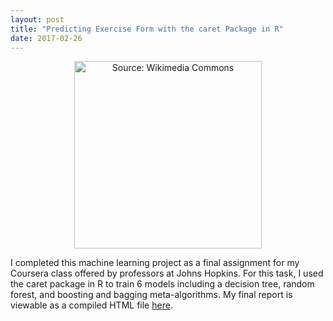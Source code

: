 ```yaml
---
layout: post
title: "Predicting Exercise Form with the caret Package in R"
date: 2017-02-26
---
```

<center><img src="https://upload.wikimedia.org/wikipedia/commons/7/74/Dumbbell-Bicep-Curls.jpg" alt="Source: Wikimedia Commons" width="300 px" />
</center>
  
I completed this machine learning project as a final assignment for my Coursera class offered
by professors at Johns Hopkins. For this task, I used the caret package in R to train 6 models
including a decision tree, random forest, and boosting and bagging meta-algorithms. My 
final report is viewable as a compiled HTML file [here](https://kairstenfay.github.io/dataScienceCoursera/). 


